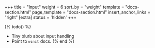 +++
title = "Input"
weight = 6
sort_by = "weight"
template = "docs-section.html"
page_template = "docs-section.html"
insert_anchor_links = "right"
[extra]
status = 'hidden'
+++

{% todo() %}

* Tiny blurb about input handling
* Point to `winit` docs.
{% end %}
